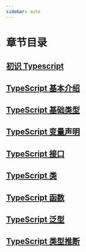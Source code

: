 ```yaml
---
sidebar: auto
---
```


# 章节目录

## [初识 Typescript](chapter1/README.md)

## [TypeScript 基本介绍](./introduce.md)

## [TypeScript 基础类型](./chapter2/type.md)

## [TypeScript 变量声明](./chapter2/declare.md)

## [TypeScript 接口](./chapter2/interface.md)

## [TypeScript 类](./chapter2/class.md)

## [TypeScript 函数](./chapter2/function.md)

## [TypeScript 泛型](./chapter2/generic.md)

## [TypeScript 类型推断](./chapter2/inference.md)

